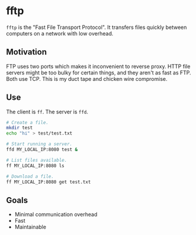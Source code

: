 # fftp

`fftp` is the "Fast File Transport Protocol". It transfers files quickly between
computers on a network with low overhead.

## Motivation

FTP uses two ports which makes it inconvenient to reverse proxy. HTTP file servers
might be too bulky for certain things, and they aren't as fast as FTP. Both use TCP.
This is my duct tape and chicken wire compromise.

## Use

The client is `ff`. The server is `ffd`.

```sh
# Create a file.
mkdir test
echo "hi" > test/test.txt

# Start running a server.
ffd MY_LOCAL_IP:8080 test &

# List files available.
ff MY_LOCAL_IP:8080 ls

# Download a file.
ff MY_LOCAL_IP:8080 get test.txt
```

## Goals
* Minimal communication overhead
* Fast
* Maintainable

